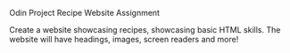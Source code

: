 Odin Project Recipe Website Assignment

Create a website showcasing recipes, showcasing basic HTML skills.
The website will have headings, images, screen readers and more!
